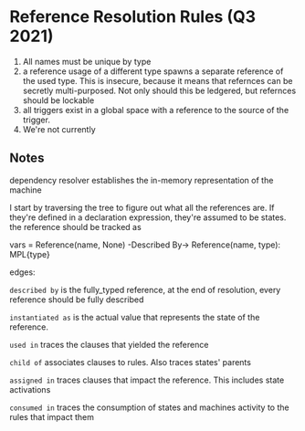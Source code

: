 # Reference Resolution Rules (Q3 2021)

1. All names must be unique by type
2. a reference usage of a different type spawns a separate reference of the used type.  This is insecure, because it means that refernces can be secretly multi-purposed.  Not only should this be ledgered, but refernces should be lockable
3. all triggers exist in a global space with a reference to the source of the trigger.
4. We're not currently


## Notes

dependency resolver establishes the in-memory representation of the machine

I start by traversing the tree to figure out what all the references are.  If they're defined in a declaration expression, they're assumed to be states.  the reference should be tracked as 

vars = Reference(name, None) -Described By-> Reference(name, type): MPL{type}

edges:  

`described by` is the fully_typed reference, at the end of resolution, every reference should be fully described

`instantiated as` is the actual value that represents the state of the reference.

`used in` traces the clauses that yielded the reference

`child of` associates clauses to rules.  Also traces states' parents

`assigned in` traces clauses that impact the reference.  This includes state activations

`consumed in` traces the consumption of states and machines activity to the rules that impact them





